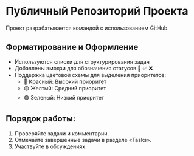 # Публичный Репозиторий Проекта
Проект разрабатывается командой с использованием GitHub.  
 
## Форматирование и Оформление
- Используются списки для структурирования задач
- Добавлены эмодзи для обозначения статусов 🚀 ✅ ❌
- Поддержка цветовой схемы для выделения приоритетов:  
  - 🔴 Красный: Высокий приоритет  
  - 🟡 Желтый: Средний приоритет  
  - 🟢 Зеленый: Низкий приоритет
 
## Порядок работы:
1. Проверяйте задачи и комментарии.
2. Отмечайте завершенные задачи в разделе «Tasks».
3. Участвуйте в обсуждениях.
